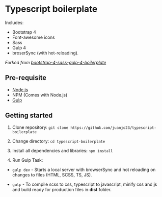 # Typescript boilerplate
Includes:
 - Bootstrap 4
 - Font-awesome icons
 - Sass
 - Gulp 4
 - broserSync (with hot-reloading).

*Forked from [bootstrap-4-sass-gulp-4-boilerplate](https://github.com/JayeshLab/bootstrap-4-sass-gulp-4-boilerplate)*

## Pre-requisite
- [Node.js](https://nodejs.org/en/download/ "Node Js")
- NPM (Comes with Node.js)
- [Gulp](https://gulpjs.com/ "Gulp")

## Getting started

1. Clone repository:
`git clone https://github.com/juanjo23/typescript-boilerplate`

2. Change directory:
`cd typescript-boilerplate`

3. Install all dependencies and libraries:
`npm install`

4. Run Gulp Task:
  - `gulp dev`  - Starts a local server with browserSync and hot reloading on changes to files (HTML, SCSS, TS, JS).

  - `gulp`      - To compile scss to css, typescript to javascript, minify css and js and build ready for production files in **dist** folder.
